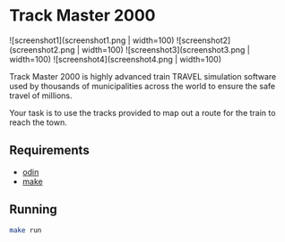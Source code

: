 # Track Master 2000

![screenshot1](screenshot1.png | width=100)
![screenshot2](screenshot2.png | width=100)
![screenshot3](screenshot3.png | width=100)
![screenshot4](screenshot4.png | width=100)

Track Master 2000 is highly advanced train TRAVEL simulation software used by thousands of municipalities across the world to ensure the safe travel of millions.

Your task is to use the tracks provided to map out a route for the train to reach the town.

## Requirements

- [odin](https://odin-lang.org/)
- [make](https://www.gnu.org/software/make/)

## Running

```bash
make run
```
